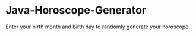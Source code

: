 # Java-Horoscope-Generator
Enter your birth month and birth day to randomly generate your horoscope.
